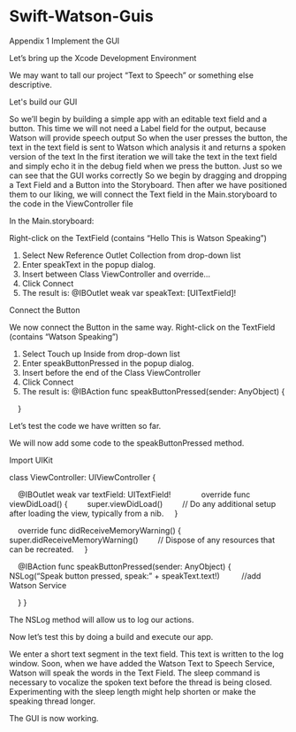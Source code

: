 # Swift-Watson-Guis

Appendix 1 Implement the GUI

Let’s bring up the Xcode Development Environment






We may want to tall our project “Text to Speech” or something else descriptive.




Let's build our GUI

So we’ll begin by building a simple app with an editable text field and a button.
This time we will not need a Label field for the output, because Watson will provide speech output
So when the user presses the button, the text in the text field is sent to Watson which analysis it and returns a spoken version of the text
In the first iteration we will take the text in the text field and simply echo it in the debug field when we press the button. Just so we can see that the GUI works correctly
So we begin by dragging and dropping a Text Field and a Button into the Storyboard. Then after we have positioned them to our liking, we will connect the Text field in the Main.storyboard to the code in the ViewController file



In the Main.storyboard:

Right-click on the TextField (contains “Hello This is Watson Speaking”)
1.	Select New Reference Outlet Collection from drop-down list
2.	Enter speakText in the popup dialog.
3.	Insert between Class ViewController and override… 
4.	Click Connect
5.	The result is: @IBOutlet weak var speakText: [UITextField]!





Connect the Button


We now connect the Button in the same way.
Right-click on the TextField (contains “Watson Speaking”)
1.	Select Touch up Inside from drop-down list
2.	Enter speakButtonPressed in the popup dialog.
3.	Insert before the end of the Class ViewController
4.	Click Connect
5.	The result is:
      @IBAction func speakButtonPressed(sender: AnyObject) {

       }




Let’s test the code we have written so far.

We will now add some code to the speakButtonPressed method.

Import UIKit

class ViewController: UIViewController {

    @IBOutlet weak var textField: UITextField!
        
    override func viewDidLoad() {
        super.viewDidLoad()
        // Do any additional setup after loading the view, typically from a nib.
    }

    override func didReceiveMemoryWarning() {
        super.didReceiveMemoryWarning()
        // Dispose of any resources that can be recreated.
    }

    @IBAction func speakButtonPressed(sender: AnyObject) {
        NSLog(“Speak button pressed, speak:” + speakText.text!)
        
       //add Watson Service         

    }
}


The NSLog method will allow us to log our actions. 

Now let’s test this by doing a build and execute our app.

We enter a short text segment in the text field. This text is written to the log window. Soon, when we have added the Watson Text to Speech Service, Watson will speak the words in the Text Field.
The sleep command is necessary to vocalize the spoken text before the thread is being closed. Experimenting with the sleep length might help shorten or make the speaking thread longer.









The GUI is now working.  

